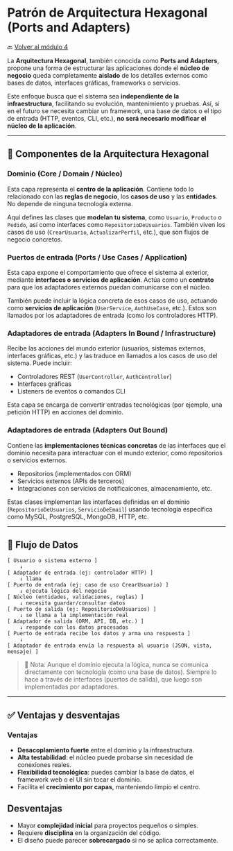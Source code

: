 # Patrón de Arquitectura Hexagonal (Ports and Adapters)

🔙 [Volver al módulo 4](../summary.md)

La **Arquitectura Hexagonal**, también conocida como **Ports and Adapters**, propone una forma de estructurar las aplicaciones donde el **núcleo de negocio** queda completamente **aislado** de los detalles externos como bases de datos, interfaces gráficas, frameworks o servicios.

Este enfoque busca que el sistema sea **independiente de la infraestructura**, facilitando su evolución, mantenimiento y pruebas. Así, si en el futuro se necesita cambiar un framework, una base de datos o el tipo de entrada (HTTP, eventos, CLI, etc.), **no será necesario modificar el núcleo de la aplicación**.

---

## 🧱 Componentes de la Arquitectura Hexagonal

### Dominio (Core / Domain / Núcleo)

Esta capa representa el **centro de la aplicación**. Contiene todo lo relacionado con las **reglas de negocio**, los **casos de uso** y las **entidades**. No depende de ninguna tecnología externa.

Aquí defines las clases que **modelan tu sistema**, como `Usuario`, `Producto` o `Pedido`, así como interfaces como `RepositorioDeUsuarios`. También viven los casos de uso (`CrearUsuario`, `ActualizarPerfil`, etc.), que son flujos de negocio concretos.

### Puertos de entrada (Ports / Use Cases / Application)

Esta capa expone el comportamiento que ofrece el sistema al exterior, mediante **interfaces o servicios de aplicación**. Actúa como un **contrato** para que los adaptadores externos puedan comunicarse con el núcleo.

También puede incluir la lógica concreta de esos casos de uso, actuando como **servicios de aplicación** (`UserService`, `AuthUseCase`, etc.). Estos son llamados por los adaptadores de entrada (como los controladores HTTP).

### Adaptadores de entrada (Adapters In Bound / Infrastructure)

Recibe las acciones del mundo exterior (usuarios, sistemas externos, interfaces gráficas, etc.) y las traduce en llamados a los casos de uso del sistema. Puede incluir:

-   Controladores REST (`UserController`, `AuthController`)
-   Interfaces gráficas
-   Listeners de eventos o comandos CLI

Esta capa se encarga de convertir entradas tecnológicas (por ejemplo, una petición HTTP) en acciones del dominio.

### Adaptadores de entrada (Adapters Out Bound)

Contiene las **implementaciones técnicas concretas** de las interfaces que el dominio necesita para interactuar con el mundo exterior, como repositorios o servicios externos.

-   Repositorios (implementados con ORM)
-   Servicios externos (APIs de terceros)
-   Integraciones con servicios de notificaicones, almacenamiento, etc.

Estas clases implementan las interfaces definidas en el dominio (`RepositorioDeUsuarios`, `ServicioDeEmail`) usando tecnología específica como MySQL, PostgreSQL, MongoDB, HTTP, etc.

---

## 🔄 Flujo de Datos

```text
[ Usuario o sistema externo ]
    ↓
[ Adaptador de entrada (ej: controlador HTTP) ]
    ↓ llama
[ Puerto de entrada (ej: caso de uso CrearUsuario) ]
    ↓ ejecuta lógica del negocio
[ Núcleo (entidades, validaciones, reglas) ]
    ↓ necesita guardar/consultar datos
[ Puerto de salida (ej: RepositorioDeUsuarios) ]
    ↓ se llama a la implementación real
[ Adaptador de salida (ORM, API, DB, etc.) ]
    ↓ responde con los datos procesados
[ Puerto de entrada recibe los datos y arma una respuesta ]
    ↓
[ Adaptador de entrada envía la respuesta al usuario (JSON, vista, mensaje) ]
```

> 📌 Nota: Aunque el dominio ejecuta la lógica, nunca se comunica directamente con tecnología (como una base de datos). Siempre lo hace a través de interfaces (puertos de salida), que luego son implementadas por adaptadores.

---

## ✅ Ventajas y desventajas

### Ventajas

-   **Desacoplamiento fuerte** entre el dominio y la infraestructura.
-   **Alta testabilidad**: el núcleo puede probarse sin necesidad de conexiones reales.
-   **Flexibilidad tecnológica**: puedes cambiar la base de datos, el framework web o el UI sin tocar el dominio.
-   Facilita el **crecimiento por capas**, manteniendo limpio el centro.

## Desventajas

-   Mayor **complejidad inicial** para proyectos pequeños o simples.
-   Requiere **disciplina** en la organización del código.
-   El diseño puede parecer **sobrecargado** si no se aplica correctamente.
